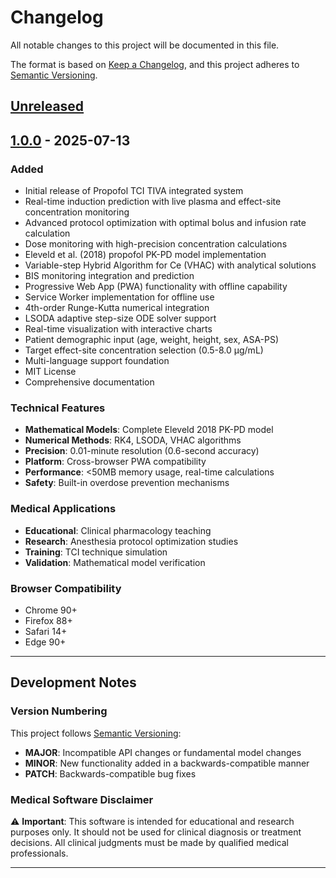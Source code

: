 # Changelog

All notable changes to this project will be documented in this file.

The format is based on [Keep a Changelog](https://keepachangelog.com/en/1.0.0/),
and this project adheres to [Semantic Versioning](https://semver.org/spec/v2.0.0.html).

## [Unreleased]

## [1.0.0] - 2025-07-13

### Added
- Initial release of Propofol TCI TIVA integrated system
- Real-time induction prediction with live plasma and effect-site concentration monitoring
- Advanced protocol optimization with optimal bolus and infusion rate calculation
- Dose monitoring with high-precision concentration calculations
- Eleveld et al. (2018) propofol PK-PD model implementation
- Variable-step Hybrid Algorithm for Ce (VHAC) with analytical solutions
- BIS monitoring integration and prediction
- Progressive Web App (PWA) functionality with offline capability
- Service Worker implementation for offline use
- 4th-order Runge-Kutta numerical integration
- LSODA adaptive step-size ODE solver support
- Real-time visualization with interactive charts
- Patient demographic input (age, weight, height, sex, ASA-PS)
- Target effect-site concentration selection (0.5-8.0 μg/mL)
- Multi-language support foundation
- MIT License
- Comprehensive documentation

### Technical Features
- **Mathematical Models**: Complete Eleveld 2018 PK-PD model
- **Numerical Methods**: RK4, LSODA, VHAC algorithms
- **Precision**: 0.01-minute resolution (0.6-second accuracy)
- **Platform**: Cross-browser PWA compatibility
- **Performance**: <50MB memory usage, real-time calculations
- **Safety**: Built-in overdose prevention mechanisms

### Medical Applications
- **Educational**: Clinical pharmacology teaching
- **Research**: Anesthesia protocol optimization studies
- **Training**: TCI technique simulation
- **Validation**: Mathematical model verification

### Browser Compatibility
- Chrome 90+
- Firefox 88+
- Safari 14+
- Edge 90+

---

## Development Notes

### Version Numbering
This project follows [Semantic Versioning](https://semver.org/):
- **MAJOR**: Incompatible API changes or fundamental model changes
- **MINOR**: New functionality added in a backwards-compatible manner
- **PATCH**: Backwards-compatible bug fixes

### Medical Software Disclaimer
⚠️ **Important**: This software is intended for educational and research purposes only. It should not be used for clinical diagnosis or treatment decisions. All clinical judgments must be made by qualified medical professionals.

---

[Unreleased]: https://github.com/ysuzuki1978/propofol-tci-simulator/compare/v1.0.0...HEAD
[1.0.0]: https://github.com/ysuzuki1978/propofol-tci-simulator/releases/tag/v1.0.0
